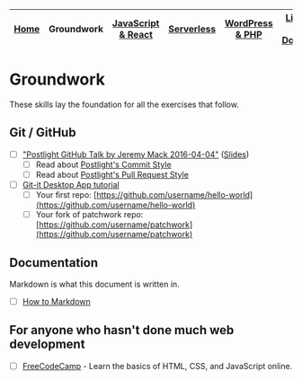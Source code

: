 | [Home](README.md) | Groundwork | [JavaScript & React](javascript.md) | [Serverless](serverless.md) | [WordPress & PHP](wordpress.md) | [Linux & Docker](linux.md) | [CSS](css.md) |
|-------------------| ---------- | ----------------------------------- | --------------------------- | ------------------------------- | -------------------------- | ------------- |

# Groundwork

These skills lay the foundation for all the exercises that follow.

## Git / GitHub

* [ ] ["Postlight GitHub Talk by Jeremy Mack 2016-04-04"](https://www.youtube.com/watch?v=YtckscmKtYk) ([Slides](https://www.mindmeister.com/678359058?t=zgPweW2tuV))
  * [ ] Read about [Postlight's Commit Style](https://trello.com/c/Z2xpXbm1/10-%F0%9F%8E%A8-commit-style)
  * [ ] Read about [Postlight's Pull Request Style](https://trello.com/c/DsH0Ea4L/11-%F0%9F%8C%B1-pull-request-style)
* [ ] [Git-it Desktop App tutorial](https://github.com/jlord/git-it-electron)
  * [ ] Your first repo: [https://github.com/username/hello-world](https://github.com/username/hello-world)
  * [ ] Your fork of patchwork repo: [https://github.com/username/patchwork](https://github.com/username/patchwork)

## Documentation

Markdown is what this document is written in.

* [ ] [How to Markdown](https://github.com/workshopper/how-to-markdown)

## For anyone who hasn't done much web development

* [ ] [FreeCodeCamp](https://www.freecodecamp.org) - Learn the basics of HTML, CSS, and JavaScript online.
